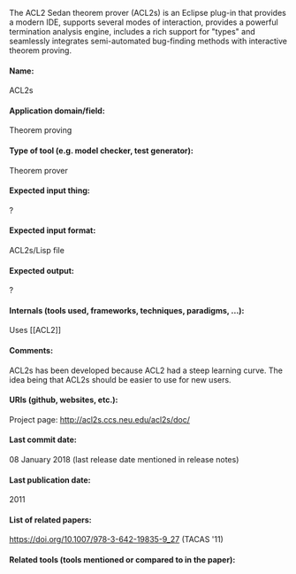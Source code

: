 The ACL2 Sedan theorem prover (ACL2s) is an Eclipse plug-in that provides a modern IDE, supports several modes of interaction, provides a powerful termination analysis engine, includes a rich support for "types" and seamlessly integrates semi-automated bug-finding methods with interactive theorem proving.

#### Name:
ACL2s

#### Application domain/field:
Theorem proving

#### Type of tool (e.g. model checker, test generator):
Theorem prover

#### Expected input thing:
?

#### Expected input format:
ACL2s/Lisp file

#### Expected output:
?

#### Internals (tools used, frameworks, techniques, paradigms, ...):
Uses [[ACL2]]

#### Comments:
ACL2s has been developed because ACL2 had a steep learning curve. The idea being that ACL2s should be easier to use for new users.

#### URIs (github, websites, etc.):
Project page: http://acl2s.ccs.neu.edu/acl2s/doc/

#### Last commit date:
08 January 2018 (last release date mentioned in release notes)

#### Last publication date:
2011

#### List of related papers:
https://doi.org/10.1007/978-3-642-19835-9_27 (TACAS '11)

#### Related tools (tools mentioned or compared to in the paper):